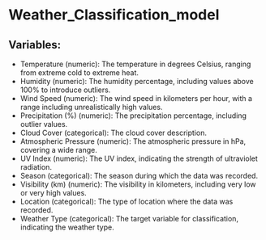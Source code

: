 # Weather_Classification_model

## Variables: 
  * Temperature (numeric): The temperature in degrees Celsius, ranging from extreme cold to extreme heat.
  * Humidity (numeric): The humidity percentage, including values above 100% to introduce outliers.
  * Wind Speed (numeric): The wind speed in kilometers per hour, with a range including unrealistically high values.
  * Precipitation (%) (numeric): The precipitation percentage, including outlier values.
  * Cloud Cover (categorical): The cloud cover description.
  * Atmospheric Pressure (numeric): The atmospheric pressure in hPa, covering a wide range.
  * UV Index (numeric): The UV index, indicating the strength of ultraviolet radiation.
  * Season (categorical): The season during which the data was recorded.
  * Visibility (km) (numeric): The visibility in kilometers, including very low or very high values.
  * Location (categorical): The type of location where the data was recorded.
  * Weather Type (categorical): The target variable for classification, indicating the weather type.
